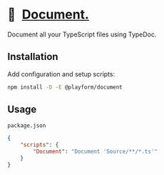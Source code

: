# 📃 [Document.]

Document all your TypeScript files using TypeDoc.

## Installation

Add configuration and setup scripts:

```sh
npm install -D -E @playform/document
```

## Usage

`package.json`

```json
{
	"scripts": {
		"Document": "Document 'Source/**/*.ts'"
	}
}
```

[typedoc]: HTTPS://npmjs.org/typedoc
[Document.]: HTTPS://npmjs.org/@playform/document
